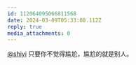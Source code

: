 ```yaml
---
id: 112064095066811568
date: 2024-03-09T05:33:08.112Z
reply: true
media_attachments: 0
---
```


[@shiyi](https://bb.010206.xyz/@shiyi) 只要你不觉得尴尬，尴尬的就是别人。

